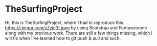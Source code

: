 # TheSurfingProject

Hi, this is TheSurfingProject, where I had to reproduce this https://i.imgur.com/zZzjc3t.jpeg by using Bootstrap and Fontawesome along with my previous work. There are still a few things missing, which I will fix when I've learned how to git push & pull and such.
